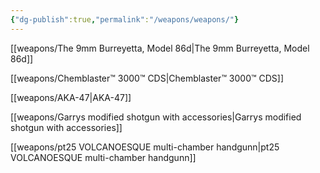 ```yaml
---
{"dg-publish":true,"permalink":"/weapons/weapons/"}
---
```



[[weapons/The 9mm Burreyetta, Model 86d\|The 9mm Burreyetta, Model 86d]]

[[weapons/Chemblaster™ 3000™ CDS\|Chemblaster™ 3000™ CDS]] 

[[weapons/AKA-47\|AKA-47]]

[[weapons/Garrys modified shotgun with accessories\|Garrys modified shotgun with accessories]]

[[weapons/pt25 VOLCANOESQUE multi-chamber handgunn\|pt25 VOLCANOESQUE multi-chamber handgunn]]
